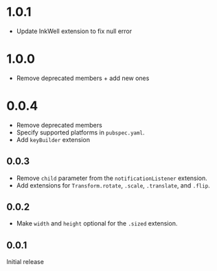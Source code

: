# 1.0.1
- Update InkWell extension to fix null error

# 1.0.0
- Remove deprecated members + add new ones

# 0.0.4

- Remove deprecated members
- Specify supported platforms in `pubspec.yaml`.
- Add `keyBuilder` extension

## 0.0.3

- Remove `child` parameter from the `notificationListener` extension.
- Add extensions for `Transform.rotate`, `.scale`, `.translate`, and `.flip`.

## 0.0.2

- Make `width` and `height` optional for the `.sized` extension.

## 0.0.1

Initial release
